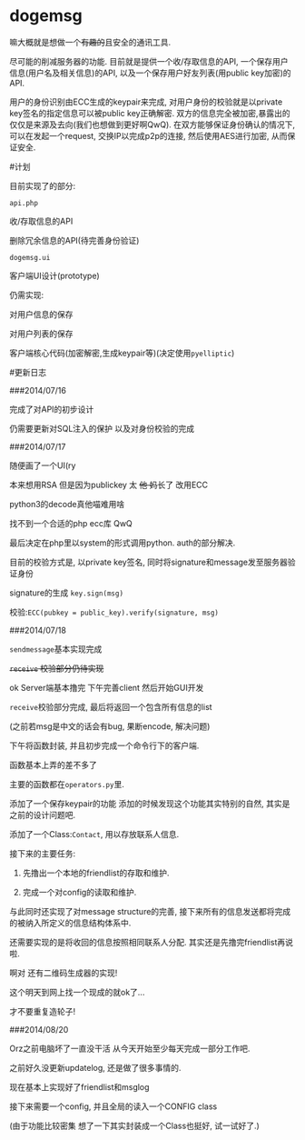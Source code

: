 dogemsg
=======

嘛大概就是想做一个<del>有趣的</del>且安全的通讯工具.

尽可能的削减服务器的功能. 目前就是提供一个收/存取信息的API, 一个保存用户信息(用户名及相关信息)的API, 以及一个保存用户好友列表(用public key加密)的API.

用户的身份识别由ECC生成的keypair来完成, 对用户身份的校验就是以private key签名的指定信息可以被public key正确解密. 双方的信息完全被加密,暴露出的仅仅是来源及去向(我们也想做到更好啊QwQ).
在双方能够保证身份确认的情况下, 可以在发起一个request, 交换IP以完成p2p的连接, 然后使用AES进行加密, 从而保证安全.

#计划

目前实现了的部分:


`api.php`

收/存取信息的API

删除冗余信息的API(待完善身份验证)


`dogemsg.ui`

客户端UI设计(prototype)


仍需实现:

对用户信息的保存

对用户列表的保存


客户端核心代码(加密解密,生成keypair等)(决定使用`pyelliptic`)


#更新日志


###2014/07/16

完成了对API的初步设计

仍需要更新对SQL注入的保护 以及对身份校验的完成


###2014/07/17

随便画了一个UI(ry

本来想用RSA 但是因为publickey 太 <del>他 妈</del>长了 改用ECC

python3的decode真他喵难用啥

找不到一个合适的php ecc库 QwQ

最后决定在php里以system的形式调用python. auth的部分解决.

目前的校验方式是, 以private key签名, 同时将signature和message发至服务器验证身份

signature的生成 `key.sign(msg)`

校验:`ECC(pubkey = public_key).verify(signature, msg)`


###2014/07/18

`sendmessage`基本实现完成

<del>`receive` 校验部分仍待实现</del>

ok Server端基本撸完 下午完善client 然后开始GUI开发

`receive`校验部分完成, 最后将返回一个包含所有信息的list

(之前若msg是中文的话会有bug, 果断encode, 解决问题)

下午将函数封装, 并且初步完成一个命令行下的客户端.

函数基本上弄的差不多了

主要的函数都在`operators.py`里.

添加了一个保存keypair的功能 添加的时候发现这个功能其实特别的自然, 其实是之前的设计问题吧.

添加了一个Class:`Contact`, 用以存放联系人信息.

接下来的主要任务:


1.  先撸出一个本地的friendlist的存取和维护.

2.  完成一个对config的读取和维护.


与此同时还实现了对message structure的完善, 接下来所有的信息发送都将完成的被纳入所定义的信息结构体系中.

还需要实现的是将收回的信息按照相同联系人分配. 其实还是先撸完friendlist再说啦.

啊对 还有二维码生成器的实现!

这个明天到网上找一个现成的就ok了...

才不要重复造轮子!

###2014/08/20

Orz之前电脑坏了一直没干活 从今天开始至少每天完成一部分工作吧.

之前好久没更新updatelog, 还是做了很多事情的.

现在基本上实现好了friendlist和msglog

接下来需要一个config, 并且全局的读入一个CONFIG class

(由于功能比较密集 想了一下其实封装成一个Class也挺好, 试一试好了.)

